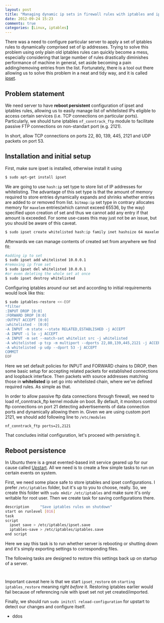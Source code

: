 ```yaml
---
layout: post
title: "Managing dynamic ip sets in firewall rules with iptables and ipset"
date: 2012-09-24 15:23
comments: true
categories: [Linux, iptables]
---
```


There was a need to configure particular server to apply a set of iptables rules to dynamically comprised set of ip addresses. Trying to solve this problem using only plain old iptables rules can quickly become a mess, especially considering that large number of rules drastically diminishes performance of machine in general, set aside becoming a pain adding/removing entries from the list. Fortunately, there is a tool out there allowing us to solve this problem in a neat and tidy way, and it is called [ipset](http://ipset.netfilter.org/).
<!--more-->

## Problem statement
We need server to have __reboot persistent__ configuration of ipset and iptables rules, allowing us to easily manage list of whitelisted IPs eligible to access certain services (i.e. TCP connections on particular ports). Particularly, we should tune iptables `nf_conntrack_ftp` module to facilitate passive FTP connections on non-standart port (e.g. 2121).

In short, allow TCP connections on ports 22, 80, 139, 445, 2121 and UDP packets on port 53.

## Installation and initial setup
First, make sure ipset is installed, otherwise install it using
```bash
$ sudo apt-get install ipset
```

We are going to use `hash:ip` set type to store list of IP addresses for whitelisting. The advantage of this set type is that the amount of memory required to store entries dynamically expands and shrinks whether entries are added to or removed from list. `bitmap:ip` set type in contrary allocates memory for `maxelem` entries(which cannot exceed 65536, by the way) specified upon creation of set and thus we cannot add any entry if that amount is exceeded. For some use-cases this may just not be an issue, but you should be aware of this caveat.

```bash creating ip set
$ sudo ipset create whitelisted hash:ip family inet hashsize 64 maxelem 4294967295
```

Afterwards we can manage contents of created set from anywhere we find fit:
```bash
#adding ip to set
$ sudo ipset add whitelisted 10.0.0.1
#removing ip from set
$ sudo ipset del whitelisted 10.0.0.1
#or even deleting the whole set at once
$ sudo ipset destroy whitelisted
```

Configuring iptables around our set and according to initial requirements would look like this:
```bash
$ sudo iptables-restore <<-EOF
*filter
:INPUT DROP [0:0]
:FORWARD DROP [0:0]
:OUTPUT ACCEPT [0:0]
:whitelisted - [0:0]
-A INPUT -m state --state RELATED,ESTABLISHED -j ACCEPT
-A INPUT -i lo -j ACCEPT
-A INPUT -m set --match-set whitelist src -j whitelisted
-A whitelisted -p tcp -m multiport --dports 22,80,139,445,2121 -j ACCEPT
-A whitelisted -p udp --dport 53 -j ACCEPT
COMMIT
EOF
```
Here we set default policies for INPUT and FORWARD chains to DROP, then some basic setup for accepting related packets for established connections and loopback interface. Then packets with source addresses matching those in __whitelisted__ ip set go into whitelisted chain, where we've defined required rules. As simple as that.

In order to allow passive ftp data connections through firewall, we need to load nf_conntrack_ftp kernel module on boot. By default, it monitors control ftp connections on port 21 detecting advertisements of data connection ports and dynamically allowing them in. Given we are using custom port 2121, we should add following line to `/etc/modules`
```
nf_conntrack_ftp ports=21,2121
```

That concludes initial configuration, let's proceed with persisting it.

## Reboot persistence

In Ubuntu there is a great evented-based init service geared up for our cause called [Upstart](http://upstart.ubuntu.com/). All we need is to create a few simple tasks to run on certain events on system.

First, we need some place safe to store iptables and ipset configurations. I prefer `/etc/iptables` folder, but it's up to you to choose, really. So, we create this folder with `sudo mkdir /etc/iptables` and make sure it's only writable for root user. Then we create task for saving configurations there.
```bash /etc/init/iptables_save.conf
description     "Save iptables rules on shutdown"
start on runlevel [016]
task
script
  ipset save > /etc/iptables/ipset.save
  iptables-save > /etc/iptables/iptables.save
end script
```

Here we say this task is to run whether server is rebooting or shutting down and it's simply exporting settings to corresponding files.

The following tasks are designed to restore this settings back up on startup of a server.
```bash /etc/init/iptables_restore.conf
```
```bash /etc/init/ipset_restore.conf
```

Important caveat here is that we start `ipset_restore`  on `starting iptables_restore` meaning _right before_ it. Restoring iptables earlier would fail because of referencing rule with ipset set not yet created/imported.

Finally, we should run `sudo initctl reload-configuration` for upstart to detect our changes and configure itself.
* ddos
